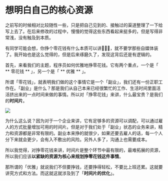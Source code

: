# 想明白自己的核心资源

之前写的时候相对比较随性一些，只是把自己见到的、接触过的渠道整理了一下给写上去了。在后来修改的过程中，慢慢的觉得这些东西看起来挺多的，但是写得非常浅，没有触及到本质。

有同学可能会想，你挣个零花钱有什么本质可以讲🤷🏻‍♂️，就不要学那些自媒体装了。我开始也是这么觉得的，但是后来琢磨久了，发现这背后还是有逻辑的。


首先，来看我们的主题，程序员如何优雅地挣零花钱。它有两个重点，一个是「 ** 零花钱 ** 」，另一个是「 ** 优雅 ** 」。

所谓「零花钱」，就表明我们做的这个事情它是一个「副业」，我们还有一份正职工作在。「副业」是什么？那是我们从自己本来已经很繁忙的工作、生活时间里面活活挤出来的一点时间来做的事情。所以对「挣零花钱」来讲，什么最宝贵？是我们的**时间片**。

![](https://theseven.ftqq.com/20200407130424.png)


为什么这么说？因为对于一个企业来讲，它有足够多的资源可以调配，可以通过雇人的方式批量增加可用的时间片。但是对于我们处于「副业」状态的业务来讲，精力和资源都是非常有限的。副业本来挣的就很少，如果还要去雇人的话，每一个人分下来就会更少，会有入不敷出的风险。另外人多了，沟通上也需要成本。

所以我觉得，对挣零花钱来讲，时间片是整个环节中最有限的，最难拓展的资源，所以我们应该**以紧缺的资源为核心来规划挣零花钱这件事情**。

那所谓的「优雅」就说我们不但要挣钱，还要挣得轻松，不要比上班还累。这就要讲究方式和方法。而这就这就涉及到了「**时间片的优化**」。
